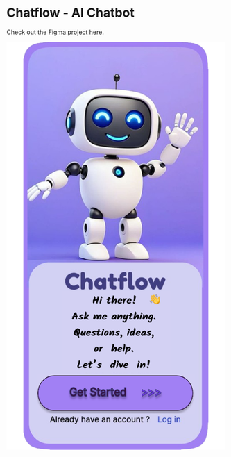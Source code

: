 # **Chatflow - AI Chatbot**

Check out the [Figma project here](https://www.figma.com/community/file/1445769291042742892).

![Chatbot Screenshot](Images/Screenshot_2024-12-05_144427.png)

